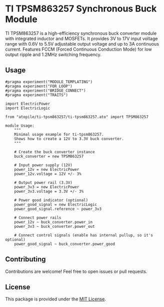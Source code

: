 # TI TPSM863257 Synchronous Buck Module

TI TPSM863257 is a high-efficiency synchronous buck converter module with integrated inductor and MOSFETs. It provides 3V to 17V input voltage range with 0.6V to 5.5V adjustable output voltage and up to 3A continuous current. Features FCCM (Forced Continuous Conduction Mode) for low output ripple and 1.2MHz switching frequency.

## Usage

```ato
#pragma experiment("MODULE_TEMPLATING")
#pragma experiment("FOR_LOOP")
#pragma experiment("BRIDGE_CONNECT")
#pragma experiment("TRAITS")

import ElectricPower
import ElectricLogic

from "atopile/ti-tpsm863257/ti-tpsm863257.ato" import TPSM863257

module Usage:
    """
    Minimal usage example for ti-tpsm863257.
    Shows how to create a 12V to 3.3V buck converter.
    """

    # Create the buck converter instance
    buck_converter = new TPSM863257

    # Input power supply (12V)
    power_12v = new ElectricPower
    power_12v.voltage = 12V +/- 3%

    # Output power rail (3.3V)
    power_3v3 = new ElectricPower
    power_3v3.voltage = 3.3V +/- 3%

    # Power good indicator (optional)
    power_good_signal = new ElectricLogic
    power_good_signal.reference ~ power_3v3

    # Connect power rails
    power_12v ~ buck_converter.power_in
    power_3v3 ~ buck_converter.power_out

    # Connect control signals (enable has internal pullup, so it's optional)
    power_good_signal ~ buck_converter.power_good
```

## Contributing

Contributions are welcome! Feel free to open issues or pull requests.

## License

This package is provided under the [MIT License](https://opensource.org/license/mit).
